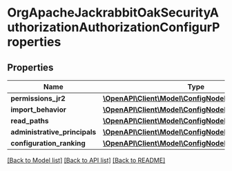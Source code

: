 # OrgApacheJackrabbitOakSecurityAuthorizationAuthorizationConfigurProperties

## Properties
Name | Type | Description | Notes
------------ | ------------- | ------------- | -------------
**permissions_jr2** | [**\OpenAPI\Client\Model\ConfigNodePropertyDropDown**](ConfigNodePropertyDropDown.md) |  | [optional] 
**import_behavior** | [**\OpenAPI\Client\Model\ConfigNodePropertyDropDown**](ConfigNodePropertyDropDown.md) |  | [optional] 
**read_paths** | [**\OpenAPI\Client\Model\ConfigNodePropertyArray**](ConfigNodePropertyArray.md) |  | [optional] 
**administrative_principals** | [**\OpenAPI\Client\Model\ConfigNodePropertyArray**](ConfigNodePropertyArray.md) |  | [optional] 
**configuration_ranking** | [**\OpenAPI\Client\Model\ConfigNodePropertyInteger**](ConfigNodePropertyInteger.md) |  | [optional] 

[[Back to Model list]](../README.md#documentation-for-models) [[Back to API list]](../README.md#documentation-for-api-endpoints) [[Back to README]](../README.md)


